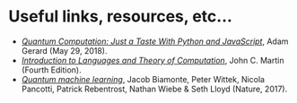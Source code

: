 # Useful links, resources, etc...

- *[Quantum Computation: Just a Taste With Python and JavaScript](https://x-team.com/blog/quantum-computation-python-javascript/)*, Adam Gerard (May 29, 2018).
- *[Introduction to Languages and Theory of Computation](https://pdfs.semanticscholar.org/8438/23813fc68fabea7522ffbf437ee54e6cc3c4.pdf)*, John C. Martin (Fourth Edition).
- *[Quantum machine learning](https://www.nature.com/articles/nature23474)*, Jacob Biamonte, Peter Wittek, Nicola Pancotti, Patrick Rebentrost, Nathan Wiebe & Seth Lloyd (Nature, 2017).
